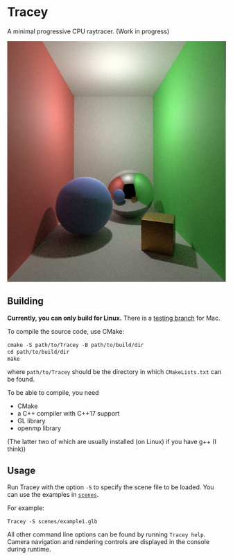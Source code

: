 # Tracey
A minimal progressive CPU raytracer.  (Work in progress)

![render example](media/render_example.png)

## Building
**Currently, you can only build for Linux.** There is a [testing branch](https://github.com/Icemonster0/Tracey/tree/mac-test) for Mac.  

To compile the source code, use CMake:
```
cmake -S path/to/Tracey -B path/to/build/dir
cd path/to/build/dir
make
```
where `path/to/Tracey` should be the directory in which `CMakeLists.txt` can be found.  

To be able to compile, you need
- CMake
- a C++ compiler with C++17 support
- GL library
- openmp library

(The latter two of which are usually installed (on Linux) if you have g++ (I think))  

## Usage
Run Tracey with the option `-S` to specify the scene file to be loaded. You can use the examples in [`scenes`](scenes).  

For example:  
```
Tracey -S scenes/example1.glb
```

All other command line options can be found by running `Tracey help`.  
Camera navigation and rendering controls are displayed in the console during runtime.
